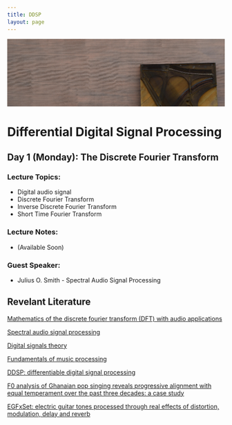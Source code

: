 ```yaml
---
title: DDSP
layout: page
---
```


<img src="assets/images/piano.png" alt="drawing" width="1000" class="center"/>

# Differential Digital Signal Processing

## Day 1 (Monday): The Discrete Fourier Transform
### Lecture Topics:
* Digital audio signal
* Discrete Fourier Transform
* Inverse Discrete Fourier Transform
* Short Time Fourier Transform

### Lecture Notes: 
* (Available Soon)

### Guest Speaker: 
* Julius O. Smith - Spectral Audio Signal Processing

## Revelant Literature

[Mathematics of the discrete fourier transform (DFT) with audio applications](https://ccrma.stanford.edu/~jos/st/)

[Spectral audio signal processing](https://ccrma.stanford.edu/~jos/sasp/)

[Digital signals theory](https://brianmcfee.net/dstbook-site/content/intro.html)

[Fundamentals of music processing](https://www.audiolabs-erlangen.de/fau/professor/mueller/bookFMP)

[DDSP: differentiable digital signal processing](https://arxiv.org/pdf/2001.04643)

[F0 analysis of Ghanaian pop singing reveals progressive alignment with equal temperament over the past three decades: a case study](https://ccrma.stanford.edu/~iran/papers/Roman_et_al_SMC_2023.pdf)

[EGFxSet: electric guitar tones processed through real effects of distortion, modulation, delay and reverb](https://ccrma.stanford.edu/~iran/papers/Pedroza_et_al_ISMIR_2022.pdf)
